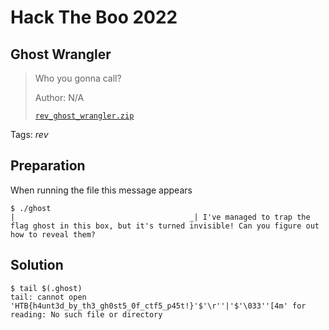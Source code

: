 # Hack The Boo 2022

## Ghost Wrangler

> Who you gonna call?
>
>  Author: N/A
>
> [`rev_ghost_wrangler.zip`](rev_ghost_wrangler.zip)

Tags: _rev_

## Preparation

When running the file this message appears

```
$ ./ghost
|                                       _| I've managed to trap the flag ghost in this box, but it's turned invisible! Can you figure out how to reveal them?
```

## Solution

```
$ tail $(.ghost)
tail: cannot open 'HTB{h4unt3d_by_th3_gh0st5_0f_ctf5_p45t!}'$'\r''|'$'\033''[4m' for reading: No such file or directory 
```